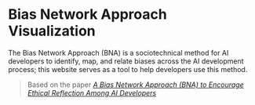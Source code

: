 # Bias Network Approach Visualization
The Bias Network Approach (BNA) is a sociotechnical method for AI developers to identify, map, and relate biases across the AI development process; this website serves as a tool to help developers use this method.

> Based on the paper [_A Bias Network Approach (BNA) to Encourage Ethical Reflection Among AI Developers_](https://link.springer.com/article/10.1007/s11948-024-00526-9)
